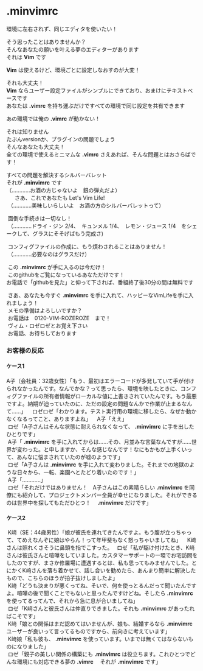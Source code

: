 # .minvimrc

 環境に左右されず、同じエディタを使いたい！  
 
 そう思ったことはありませんか？  
 そんなあなたの願いを叶える夢のエディターがあります  
 それは **Vim** です  
 
  **Vim** は使えるけど、環境ごとに設定しなおすのが大変！  
 
 それも大丈夫！  
  **Vim** ならユーザー設定ファイルがシンプルにできており、おまけにテキストベースです  
 あなたは **.vimrc** を持ち運ぶだけですべての環境で同じ設定を共有できます  
 
 あの環境では俺の **.vimrc** が動かない！  
 
 それは知りません  
 たぶんversionか、プラグインの問題でしょう  
 そんなあなたも大丈夫！  
 全ての環境で使えるミニマムな **.vimrc** さえあれば、そんな問題とはおさらばです！  
 
 すべての問題を解決するシルバーバレット  
 それが **.minvimrc** です  
 （…………お酒の方じゃないよ　銀の弾丸だよ）  
 　
  さあ、これであなたも Let's Vim Life!  
  （…………美味しいらしいよ　お酒の方のシルバーバレットって）  
  
  面倒な手続きは一切なし！  
  （…………ドライ・ジン 2/4、　キュンメル 1/4、　レモン・ジュース 1/4　をシェークして、グラスにそそげばもう完成さ)  
  
  コンフィグファイルの作成に、もう煩わされることはありません！  
  （…………必要なのはグラスだけ）  
  
  この **.minvimrc** が手に入るのは今だけ！  
  このgithubをご覧になっているあなただけです！  
  お電話で「githubを見た」と仰って下されば、番組終了後30分の間は無料です  
  
  さあ、あなたも今すぐ **.minvimrc** を手に入れて、ハッピーなVimLifeを手に入れましょう！  
  メモの準備はよろしいですか？  
  お電話は　0120-VIM-ROZEROZE　まで！  
  ヴィム・ロゼロゼとお覚え下さい  
  お電話、お待ちしております  
  
 ### お客様の反応
 
 #### ケース1
  A子（会社員：32歳女性）「もう、最初はエラーコードが多発していて手が付けられなかったんです。なんでかな？って思ったら、環境を映したときに、コンフィグファイルの所有者情報がローカルな値に上書きされていたんです。もう最悪ですよ。納期が迫っていたのに、ただの設定の問題なんかで作業が止まるなんて……」  
  ロゼロゼ「わかります。テスト実行用の環境に移したら、なぜか動かなくなるってこと、ありますよね」  
  A子「ええ」  
  ロゼ「A子さんはそんな状態に耐えられなくなって、 **.minvimrc** に手を出したひとりです」  
  A子「 **.minvimrc** を手に入れてからは……その、月並みな言葉なんですが……世界が変わった。と申しますか、そんな感じなんです！なにもかもが上手くいって、あんなに悩まされていたのが嘘のようです」  
  ロゼ「A子さんは **.minvimrc** を手に入れて変わりました。それまでの地獄のような日々から、一転、楽園へとたどり着いたのです！」  
  A子「…………」  
  ロゼ「それだけではありません！　A子さんはこの素晴らしい **.minvimrc** を同僚にも紹介して、プロジェクトメンバー全員が幸せになりました。それができるのは世界中を探してもただひとつ！　 **.minvimrc** だけです」  
  
 #### ケース2
  K﨑（SE：44歳男性）「娘が彼氏を連れてきたんですよ。もう腹が立っちゃって、てめえなんぞに娘はやらん！って年甲斐もなく怒っちゃいましてね」  
  K﨑さんは照れくさそうに鼻頭を指でこすった。  
  ロゼ「私が駆け付けたとき、K﨑さんは彼氏さんと喧嘩をしていました。カスタマーサポートの一環でお宅訪問をしたのですが、まさか修羅場に遭遇するとは、私も思ってもみませんでした。とにかくK﨑さんを落ち着かせて、話し合いを勧めたら、あんまり簡単に解決したもので、こちらのほうが拍子抜けしましたよ」  
  K﨑「どうも決まりが悪くってね、そいで、何を使っとるんだって聞いたんですよ。喧嘩の後で聞くことでもないと思ったんですけどね。そしたら **.minvimrc** を使ってるってんで、それから急に息が合いましてね」  
  ロゼ「K﨑さんと彼氏さんは仲直りできました。それも **.minvimrc** があったればこそです」  
  K﨑「娘との関係はまだ認めてはいませんが、娘も、結婚するなら **.minvimrc** ユーザーが良いって言ってるものですから、前向きに考えています」  
  K﨑娘「私も彼も、 **.minvimrc** を使っています。いまでは無くてはならないものになりました」  
  ロゼ「親子の美しい関係の構築にも **.minvimrc** は役立ちます。これひとつでどんな環境にも対応できる夢の **.vimrc** 　それが **.minvimrc** です」  
  
